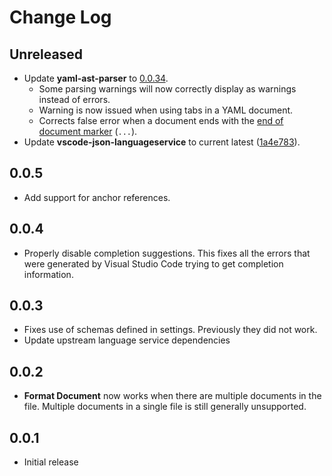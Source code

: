 # Change Log

## Unreleased
- Update **yaml-ast-parser** to [0.0.34](https://github.com/mulesoft-labs/yaml-ast-parser/releases/tag/0.0.34).
  - Some parsing warnings will now correctly display as warnings instead of errors.
  - Warning is now issued when using tabs in a YAML document.
  - Corrects false error when a document ends with the [end of document marker](www.yaml.org/spec/1.2/spec.html#id2760395) (`...`).
- Update **vscode-json-languageservice** to current latest ([1a4e783](https://github.com/Microsoft/vscode-json-languageservice/tree/1a4e783f899825c83fb02fe5bf57daec5ea7993c)).

## 0.0.5
- Add support for anchor references.

## 0.0.4
- Properly disable completion suggestions.  This fixes all the errors that were generated by Visual Studio Code trying to get completion information.

## 0.0.3
- Fixes use of schemas defined in settings.  Previously they did not work.
- Update upstream language service dependencies

## 0.0.2
- **Format Document** now works when there are multiple documents in the file.  Multiple documents in a single file is still generally unsupported.

## 0.0.1
- Initial release

